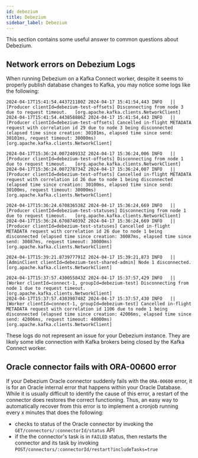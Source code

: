 ```yaml
---
id: debezium
title: Debezium
sidebar_label: Debezium
---
```


This section contains some useful answer to common questions about Debezium.

## Network errors on Debezium Logs

When running Debezium on a Kafka Connect worker, despite it seems to properly publish database changes to Kafka, you may notice some logs like the following:
```
2024-04-17T15:41:54.443721180Z 2024-04-17 15:41:54,443 INFO   ||  [Producer clientId=debezium-test-offsets] Disconnecting from node 3 due to request timeout.   [org.apache.kafka.clients.NetworkClient]
2024-04-17T15:41:54.443858886Z 2024-04-17 15:41:54,443 INFO   ||  [Producer clientId=debezium-test-offsets] Cancelled in-flight METADATA request with correlation id 29 due to node 3 being disconnected (elapsed time since creation: 30101ms, elapsed time since send: 30101ms, request timeout: 30000ms)   [org.apache.kafka.clients.NetworkClient]

2024-04-17T15:36:24.007240933Z 2024-04-17 15:36:24,006 INFO   ||  [Producer clientId=debezium-test-offsets] Disconnecting from node 1 due to request timeout.   [org.apache.kafka.clients.NetworkClient]
2024-04-17T15:36:24.007278734Z 2024-04-17 15:36:24,007 INFO   ||  [Producer clientId=debezium-test-offsets] Cancelled in-flight METADATA request with correlation id 26 due to node 1 being disconnected (elapsed time since creation: 30100ms, elapsed time since send: 30100ms, request timeout: 30000ms)   [org.apache.kafka.clients.NetworkClient]

2024-04-17T15:36:24.670836538Z 2024-04-17 15:36:24,669 INFO   ||  [Producer clientId=debezium-test-statuses] Disconnecting from node 1 due to request timeout.   [org.apache.kafka.clients.NetworkClient]
2024-04-17T15:36:24.670874039Z 2024-04-17 15:36:24,669 INFO   ||  [Producer clientId=debezium-test-statuses] Cancelled in-flight METADATA request with correlation id 26 due to node 1 being disconnected (elapsed time since creation: 30087ms, elapsed time since send: 30087ms, request timeout: 30000ms)   [org.apache.kafka.clients.NetworkClient]

2024-04-17T15:39:21.873977791Z 2024-04-17 15:39:21,873 INFO   ||  [AdminClient clientId=debezium-test-shared-admin] Node 1 disconnected.   [org.apache.kafka.clients.NetworkClient]

2024-04-17T15:37:57.430055843Z 2024-04-17 15:37:57,429 INFO   ||  [Worker clientId=connect-1, groupId=debezium-test] Disconnecting from node 1 due to request timeout.   [org.apache.kafka.clients.NetworkClient]
2024-04-17T15:37:57.430390748Z 2024-04-17 15:37:57,430 INFO   ||  [Worker clientId=connect-1, groupId=debezium-test] Cancelled in-flight METADATA request with correlation id 1106 due to node 1 being disconnected (elapsed time since creation: 42006ms, elapsed time since send: 42006ms, request timeout: 40000ms)   [org.apache.kafka.clients.NetworkClient]
```

These logs do not represent an issue for your Debezium instance. They are likely some idle connection with Kafka brokers being closed by the Kafka Connect worker.

## Oracle connector fails with ORA-00600 error

If your Debezium Oracle connector suddenly fails with the `ORA-00600` error, it is for an Oracle internal error that happens within your Oracle Database. While it is usually difficult to identify the cause of this error, a restart of the connector does restores the correct functioning. Thus, an easy way to automatically recover from this error is to implement a cronjob running every x minutes that does the following:
- checks to status of the Oracle connector by invoking the `GET/connectors/:connectorId/status` API
- if the the connector's task is in `FAILED` status, then restarts the connector and its task by invoking `POST/connectors/:connectorId/restart?includeTasks=true`
